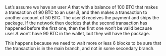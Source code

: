 Let’s assume we have an user $A$ that with a balance of 100 BTC that makes a transaction of 90 BTC to an user $B$, and then makes a transaction to another account of 50 BTC. The user $B$ receives the payment and ships the package. If the network then decides that the second transaction has happened before the first one, then the first one won’t be valid because user $A$ won’t have 90 BTC in the wallet, but they will have the package.

This happens because we need to wait more or less 6 blocks to be sure that the transaction is in the main branch, and not in some secondary branch.